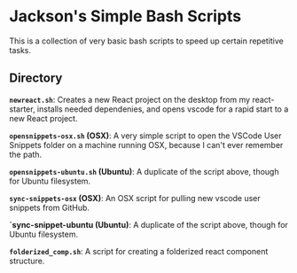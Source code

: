 # Jackson's Simple Bash Scripts

This is a collection of very basic bash scripts to speed up certain repetitive tasks.

## Directory

**`newreact.sh`**: Creates a new React project on the desktop from my react-starter, installs needed dependenies, and opens vscode for a rapid start to a new React project.

**`opensnippets-osx.sh` (OSX)**: A very simple script to open the VSCode User Snippets folder on a machine running OSX, because I can't ever remember the path.

**`opensnippets-ubuntu.sh` (Ubuntu)**: A duplicate of the script above, though for Ubuntu filesystem.

**`sync-snippets-osx` (OSX)**: An OSX script for pulling new vscode user snippets from GitHub.

**`sync-snippet-ubuntu (Ubuntu)**: A duplicate of the script above, though for Ubuntu filesystem.

**`folderized_comp.sh`**: A script for creating a folderized react component structure.
